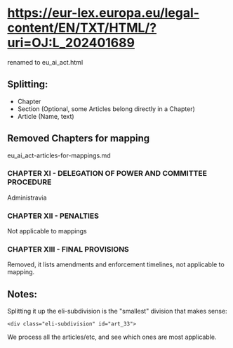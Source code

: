 # https://eur-lex.europa.eu/legal-content/EN/TXT/HTML/?uri=OJ:L_202401689

renamed to eu_ai_act.html

## Splitting:

* Chapter
* Section (Optional, some Articles belong directly in a Chapter)
* Article (Name, text)

## Removed Chapters for mapping

eu_ai_act-articles-for-mappings.md

### CHAPTER XI - DELEGATION OF POWER AND COMMITTEE PROCEDURE

Administravia

### CHAPTER XII - PENALTIES

Not applicable to mappings

### CHAPTER XIII - FINAL PROVISIONS

Removed, it lists amendments and enforcement timelines, not applicable to mapping.

## Notes:

Splitting it up the eli-subdivision is the "smallest" division that makes sense:

```
<div class="eli-subdivision" id="art_33">
```

We process all the articles/etc, and see which ones are most applicable.
